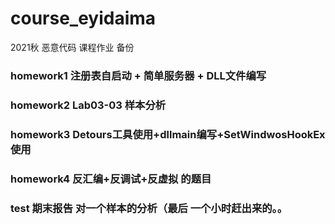 # course_eyidaima
2021秋 恶意代码 课程作业 备份

### homework1   注册表自启动 + 简单服务器  + DLL文件编写

### homework2    Lab03-03 样本分析

### homework3    Detours工具使用+dllmain编写+SetWindwosHookEx使用

### homework4    反汇编+反调试+反虚拟  的题目

### test 期末报告 对一个样本的分析（最后 一个小时赶出来的。。


